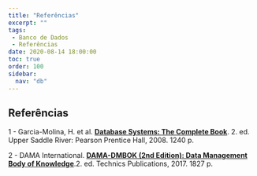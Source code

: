 ```yaml
---
title: "Referências"
excerpt: ""
tags:
 - Banco de Dados
 - Referências
date: 2020-08-14 18:00:00
toc: true
order: 100
sidebar:
  nav: "db"
---
```


## Referências



1 - Garcia-Molina, H. et al. [**Database Systems: The Complete Book**](https://www.pearson.com/us/higher-education/program/Garcia-Molina-Database-Systems-The-Complete-Book-2nd-Edition/PGM2429.html). 2. ed. Upper Saddle River: Pearson Prentice Hall, 2008. 1240 p.

2 - DAMA International. [**DAMA-DMBOK (2nd Edition): Data Management Body of Knowledge**]().2. ed. Technics Publications, 2017. 1827 p.
